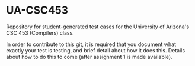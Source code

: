 # UA-CSC453
Repository for student-generated test cases for the University of Arizona's CSC 453 (Compilers) class.

In order to contribute to this git, it is required that you document what exactly your test is testing, and brief detail about how it does this. Details about how to do this to come (after assignment 1 is made available).
